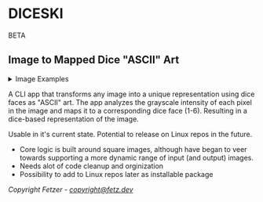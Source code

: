 # DICESKI
BETA
## Image to Mapped Dice "ASCII" Art
<details> 
  <summary>Image Examples</summary>
   <img src='https://github.com/user-attachments/assets/7c8fa96f-48aa-4167-ba1a-de70a5e9294e' alt='original'/>
<img src="https://github.com/user-attachments/assets/cf6634fa-03a6-4dfb-9b82-5f8ef432c639" alt="Dice output 1">
<img src="https://github.com/user-attachments/assets/401aa603-b861-43db-9624-ba8cc9c13e7e" alt="Dice output 2">
</details>




A CLI app that transforms any image into a unique representation using dice faces as "ASCII" art. The app analyzes the grayscale intensity of each pixel in the image and maps it to a corresponding dice face (1-6). Resulting in a dice-based representation of the image.

Usable in it's current state. Potential to release on Linux repos in the future.

- Core logic is built around square images, although have began to veer towards supporting a more dynamic range of input (and output) images.
- Needs alot of code cleanup and orginization
- Possibility to add to Linux repos later as installable package


*Copyright Fetzer - copyright@fetz.dev*

